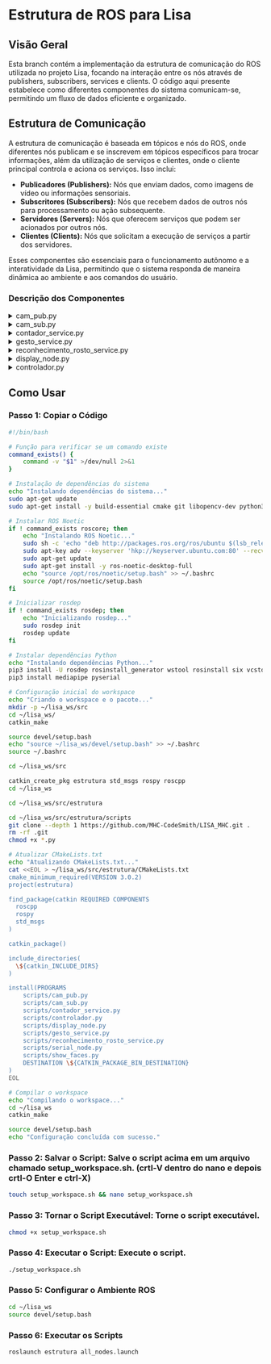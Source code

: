 # Estrutura de ROS para Lisa

## Visão Geral
Esta branch contém a implementação da estrutura de comunicação do ROS utilizada no projeto Lisa, focando na interação entre os nós através de publishers, subscribers, services e clients. O código aqui presente estabelece como diferentes componentes do sistema comunicam-se, permitindo um fluxo de dados eficiente e organizado.

## Estrutura de Comunicação
A estrutura de comunicação é baseada em tópicos e nós do ROS, onde diferentes nós publicam e se inscrevem em tópicos específicos para trocar informações, além da utilização de serviços e clientes, onde o cliente principal controla e aciona os serviços. Isso inclui:

- **Publicadores (Publishers):** Nós que enviam dados, como imagens de vídeo ou informações sensoriais.
- **Subscritores (Subscribers):** Nós que recebem dados de outros nós para processamento ou ação subsequente.
- **Servidores (Servers):** Nós que oferecem serviços que podem ser acionados por outros nós.
- **Clientes (Clients):** Nós que solicitam a execução de serviços a partir dos servidores.

Esses componentes são essenciais para o funcionamento autônomo e a interatividade da Lisa, permitindo que o sistema responda de maneira dinâmica ao ambiente e aos comandos do usuário.

### Descrição dos Componentes

<details>
<summary>cam_pub.py</summary>

#### cam_pub.py
Este script é responsável por capturar imagens da câmera e publicá-las no tópico `/Imagens`.

- **Função `publish_message()`:** Captura imagens da webcam e as publica no tópico `/Imagens`.
  - **`pub = rospy.Publisher('/Imagens', Image, queue_size=10)`:** Inicializa o publisher para o tópico `/Imagens`.
  - **`cap = cv2.VideoCapture(0)`:** Abre a webcam.
  - **`pub.publish(br.cv2_to_imgmsg(frame))`:** Converte a imagem de OpenCV para o formato ROS e publica.

[Veja o código completo aqui](https://github.com/seu_usuario/seu_repositorio/blob/main/src/estrutura/scripts/cam_pub.py)
</details>

<details>
<summary>cam_sub.py</summary>

#### cam_sub.py
Este script se inscreve no tópico `/Imagens` e exibe os frames de vídeo recebidos.

- **Função `callback(data)`:** Recebe e exibe os frames de vídeo.
  - **`br = CvBridge()`:** Converte entre imagens ROS e OpenCV.
  - **`current_frame = br.imgmsg_to_cv2(data)`:** Converte a imagem ROS para OpenCV.
  - **`cv2.imshow("camera", current_frame)`:** Exibe o frame de vídeo.
- **Função `receive_message()`:** Inicializa o nó e se inscreve no tópico `/Imagens`.
  - **`rospy.Subscriber('/Imagens', Image, callback)`:** Se inscreve no tópico e define a função de callback.

[Veja o código completo aqui](https://github.com/seu_usuario/seu_repositorio/blob/main/src/estrutura/scripts/cam_sub.py)
</details>

<details>
<summary>contador_service.py</summary>

#### contador_service.py
Este script implementa o serviço de contagem de dedos utilizando MediaPipe.

- **Função `image_callback(msg)`:** Recebe a imagem do tópico `/Imagens`.
- **Função `process_image(event)`:** Processa a imagem para contar os dedos.
  - **`frame = bridge.imgmsg_to_cv2(self.image, desired_encoding='passthrough')`:** Converte a imagem ROS para OpenCV.
  - **`results = hands.process(frame_rgb)`:** Processa a imagem para detectar mãos.
  - **`self.update_finger_count_streak(finger_count)`:** Atualiza a contagem de dedos.
- **Função `handle_get_finger_count(req)`:** Retorna a contagem de dedos atual.

[Veja o código completo aqui](https://github.com/seu_usuario/seu_repositorio/blob/main/src/estrutura/scripts/contador_service.py)
</details>

<details>
<summary>gesto_service.py</summary>

#### gesto_service.py
Este script implementa o serviço de reconhecimento de gestos utilizando MediaPipe.

- **Função `detect_hand_gesture(frame)`:** Detecta gestos de mão na imagem.
  - **`mp_image = mp.Image(image_format=mp.ImageFormat.SRGB, data=image)`:** Converte a imagem para o formato MediaPipe.
  - **`recognition_result = recognizer.recognize(mp_image)`:** Reconhece gestos na imagem.
  - **`gesture = top_gesture.category_name`:** Obtém o nome do gesto reconhecido.
- **Função `image_callback(msg)`:** Recebe a imagem do tópico `/Imagens`.
  - **`current_image = msg`:** Armazena a imagem recebida.
- **Função `handle_gesture_recognition(req)`:** Processa a imagem e retorna o resultado do reconhecimento de gestos.
  - **`gesture = detect_hand_gesture(frame)`:** Detecta o gesto na imagem atual.
  - **`gesture_counts[gesture] += 1`:** Atualiza a contagem de gestos reconhecidos.
  - **`rospy.set_param('/stop_counting', False)`:** Habilita a contagem de dedos novamente após reconhecer o gesto 5 vezes.
- **Função `gesture_recognition_server()`:** Inicializa o nó do serviço de reconhecimento de gestos.
  - **`rospy.Service('/recognize_gesture', Trigger, handle_gesture_recognition)`:** Define o serviço para reconhecimento de gestos.
  - **`rospy.Subscriber('/Imagens', Image, image_callback)`:** Inscreve-se no tópico de imagens.

[Veja o código completo aqui](https://github.com/seu_usuario/seu_repositorio/blob/main/src/estrutura/scripts/gesto_service.py)
</details>

<details>
<summary>reconhecimento_rosto_service.py</summary>

#### reconhecimento_rosto_service.py
Este script implementa o serviço de reconhecimento de rostos utilizando MediaPipe.

- **Função `image_callback(msg)`:** Recebe a imagem do tópico `/Imagens`.
- **Função `handle_recognize_face(req)`:** Processa a imagem e retorna o resultado do reconhecimento de rosto.
  - **`self.process_image()`:** Processa a imagem para detectar rostos.
  - **`response.success = self.latest_face is not None`:** Verifica se um rosto foi detectado.
- **Função `process_image()`:** Processa a imagem para detectar rostos.
  - **`frame = bridge.imgmsg_to_cv2(self.image, desired_encoding='passthrough')`:** Converte a imagem ROS para OpenCV.
  - **`results = face_detection.process(rgb_frame)`:** Processa a imagem para detectar rostos.
  - **`self.face_pub.publish(bridge.cv2_to_imgmsg(self.latest_face, "bgr8"))`:** Publica a imagem do rosto detectado.

[Veja o código completo aqui](https://github.com/seu_usuario/seu_repositorio/blob/main/src/estrutura/scripts/reconhecimento_rosto_service.py)
</details>

<details>
<summary>display_node.py</summary>

#### display_node.py
Este script exibe GIFs baseados nos gestos reconhecidos.

- **Função `play_gif_with_mpv(gesture)`:** Exibe o GIF correspondente ao gesto reconhecido.
  - **`current_process = subprocess.Popen(command)`:** Executa o comando para exibir o GIF.
- **Função `callback(data)`:** Recebe a mensagem do tópico `/resultados` e determina qual GIF exibir.
  - **`play_gif_with_mpv(gesture_name)`:** Chama a função para exibir o GIF.
- **Função `check_timeout(event)`:** Verifica se houve timeout na recepção das mensagens.
  - **`play_background_gif()`:** Exibe um GIF padrão em caso de timeout.

[Veja o código completo aqui](https://github.com/seu_usuario/seu_repositorio/blob/main/src/estrutura/scripts/display_node.py)
</details>

<details>
<summary>controlador.py</summary>

#### controlador.py
Este script é o cliente principal que aciona diferentes serviços com base nas imagens recebidas.

- **Função `image_callback(msg)`:** Recebe a imagem do tópico `/Imagens`.
- **Função `run()`:** Executa o loop principal do controlador.
  - **`response = self.get_finger_count()`:** Solicita a contagem de dedos.
  - **`gesture_response = self.recognize_gesture()`:** Solicita o reconhecimento de gestos.
  - **`face_response = self.recognize_face()`:** Solicita o reconhecimento de rostos.

[Veja o código completo aqui](https://github.com/seu_usuario/seu_repositorio/blob/main/src/estrutura/scripts/controlador.py)
</details>

## Como Usar

### Passo 1: Copiar o Código

```bash
#!/bin/bash

# Função para verificar se um comando existe
command_exists() {
    command -v "$1" >/dev/null 2>&1
}

# Instalação de dependências do sistema
echo "Instalando dependências do sistema..."
sudo apt-get update
sudo apt-get install -y build-essential cmake git libopencv-dev python3-pip

# Instalar ROS Noetic
if ! command_exists roscore; then
    echo "Instalando ROS Noetic..."
    sudo sh -c 'echo "deb http://packages.ros.org/ros/ubuntu $(lsb_release -sc) main" > /etc/apt/sources.list.d/ros-latest.list'
    sudo apt-key adv --keyserver 'hkp://keyserver.ubuntu.com:80' --recv-key C1CF6E31E6BADE8868B172B4F42ED6FBAB17C654
    sudo apt-get update
    sudo apt-get install -y ros-noetic-desktop-full
    echo "source /opt/ros/noetic/setup.bash" >> ~/.bashrc
    source /opt/ros/noetic/setup.bash
fi

# Inicializar rosdep
if ! command_exists rosdep; then
    echo "Inicializando rosdep..."
    sudo rosdep init
    rosdep update
fi

# Instalar dependências Python
echo "Instalando dependências Python..."
pip3 install -U rosdep rosinstall_generator wstool rosinstall six vcstools
pip3 install mediapipe pyserial

# Configuração inicial do workspace
echo "Criando o workspace e o pacote..."
mkdir -p ~/lisa_ws/src
cd ~/lisa_ws/
catkin_make

source devel/setup.bash
echo "source ~/lisa_ws/devel/setup.bash" >> ~/.bashrc
source ~/.bashrc

cd ~/lisa_ws/src

catkin_create_pkg estrutura std_msgs rospy roscpp
cd ~/lisa_ws

cd ~/lisa_ws/src/estrutura

cd ~/lisa_ws/src/estrutura/scripts
git clone --depth 1 https://github.com/MHC-CodeSmith/LISA_MHC.git .
rm -rf .git
chmod +x *.py

# Atualizar CMakeLists.txt
echo "Atualizando CMakeLists.txt..."
cat <<EOL > ~/lisa_ws/src/estrutura/CMakeLists.txt
cmake_minimum_required(VERSION 3.0.2)
project(estrutura)

find_package(catkin REQUIRED COMPONENTS
  roscpp
  rospy
  std_msgs
)

catkin_package()

include_directories(
  \${catkin_INCLUDE_DIRS}
)

install(PROGRAMS
    scripts/cam_pub.py
    scripts/cam_sub.py
    scripts/contador_service.py
    scripts/controlador.py
    scripts/display_node.py
    scripts/gesto_service.py
    scripts/reconhecimento_rosto_service.py
    scripts/serial_node.py
    scripts/show_faces.py
    DESTINATION \${CATKIN_PACKAGE_BIN_DESTINATION}
)
EOL

# Compilar o workspace
echo "Compilando o workspace..."
cd ~/lisa_ws
catkin_make

source devel/setup.bash
echo "Configuração concluída com sucesso."

```

### Passo 2: Salvar o Script: Salve o script acima em um arquivo chamado setup_workspace.sh. (crtl-V dentro do nano e depois crtl-O Enter e ctrl-X)
```bash
touch setup_workspace.sh && nano setup_workspace.sh
```

### Passo 3: Tornar o Script Executável: Torne o script executável.
```bash
chmod +x setup_workspace.sh
```

### Passo 4: Executar o Script: Execute o script.
```bash
./setup_workspace.sh
```

### Passo 5: Configurar o Ambiente ROS
```bash
cd ~/lisa_ws
source devel/setup.bash
```

### Passo 6: Executar os Scripts
```bash
roslaunch estrutura all_nodes.launch
```
